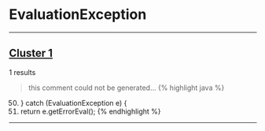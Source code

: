 # EvaluationException

***

## [Cluster 1](./1)
1 results
> this comment could not be generated...
{% highlight java %}
50. } catch (EvaluationException e) {
51.   return e.getErrorEval();
{% endhighlight %}

***

